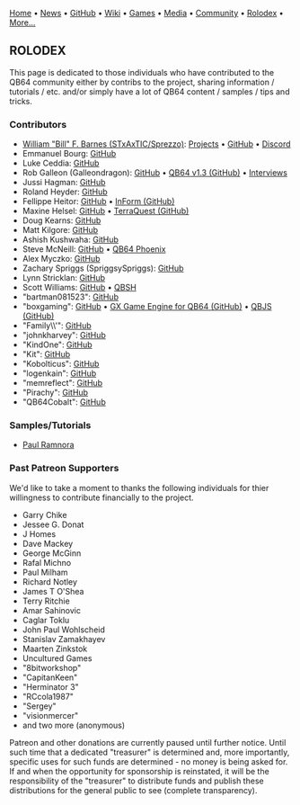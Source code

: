[Home](https://qb64.com) • [News](news.md) • [GitHub](github.md) • [Wiki](wiki.md) • [Games](games.md) • [Media](media.md) • [Community](community.md) • [Rolodex](rolodex.md) • [More...](more.md)

## ROLODEX

This page is dedicated to those individuals who have contributed to the QB64 community either by contribs to the project, sharing information / tutorials / etc. and/or simply have a lot of QB64 content / samples / tips and tricks.

### Contributors

- [William "Bill" F. Barnes (STxAxTIC/Sprezzo)](https://barnes.x10host.com/home/index.php): [Projects](https://barnes.x10host.com/pages/QB64-Projects/QB64-Projects.php) • [GitHub](https://github.com/wfbarnes) • [Discord](https://discord.com/channels/917123975816052817/917123976336138312)
- Emmanuel Bourg: [GitHub](https://github.com/ebourg)
- Luke Ceddia: [GitHub](https://github.com/flukiluke)
- Rob Galleon (Galleondragon): [GitHub](https://github.com/Galleondragon) • [QB64 v1.3 (GitHub)](https://github.com/Galleondragon/qb64) • [Interviews](galleon.md)
- Jussi Hagman: [GitHub](https://github.com/juhagman)
- Roland Heyder: [GitHub](https://github.com/RhoSigma-QB64)
- Fellippe Heitor: [GitHub](https://github.com/FellippeHeitor) • [InForm (GitHub)](https://github.com/FellippeHeitor/InForm)
- Maxine Helsel: [GitHub](https://github.com/MaxineHelsel) • [TerraQuest (GitHub)](https://github.com/MaxineHelsel/CDF-Quest)
- Doug Kearns: [GitHub](https://github.com/dkearns)
- Matt Kilgore: [GitHub](https://github.com/mkilgore)
- Ashish Kushwaha: [GitHub](https://github.com/ashishkingdom)
- Steve McNeill: [GitHub](https://github.com/SteveMcNeill) • [QB64 Phoenix](https://www.qb64phoenix.com)
- Alex Myczko: [GitHub](https://github.com/alexmyczko)  
- Zachary Spriggs (SpriggsySpriggs): [GitHub](https://github.com/SpriggsySpriggs)
- Lynn Stricklan: [GitHub](https://github.com/lstricklan)
- Scott Williams: [GitHub](https://github.com/vwbusguy/) • [QBSH](https://qbsh.org)
- "bartman081523": [GitHub](https://github.com/bartman081523)
- "boxgaming": [GitHub](https://github.com/boxgaming) • [GX Game Engine for QB64 (GitHub)](https://github.com/boxgaming/gx) • [QBJS (GitHub)](https://github.com/boxgaming/qbjs)
- "Family\\\\'": [GitHub](https://github.com/familygw)
- "johnkharvey": [GitHub](https://github.com/johnkharvey)
- "KindOne": [GitHub](https://github.com/RealKindOne)
- "Kit": [GitHub](https://github.com/aouwt)
- "Kobolticus": [GitHub](https://github.com/Kobolticus)
- "logenkain": [GitHub](https://github.com/logenkain)
- "memreflect": [GitHub](https://github.com/memreflect)
- "Pirachy": [GitHub](https://github.com/pirachy)
- "QB64Cobalt": [GitHub](https://github.com/qb64cobalt)

### Samples/Tutorials

- [Paul Ramnora](https://github.com/pramnora/qb64)

### Past Patreon Supporters

We'd like to take a moment to thanks the following individuals for thier willingness to contribute financially to the project.

- Garry Chike
- Jessee G. Donat
- J Homes
- Dave Mackey
- George McGinn
- Rafal Michno
- Paul Milham
- Richard Notley
- James T O'Shea
- Terry Ritchie
- Amar Sahinovic
- Caglar Toklu
- John Paul Wohlscheid
- Stanislav Zamakhayev
- Maarten Zinkstok
- Uncultured Games
- "8bitworkshop"
- "CapitanKeen"
- "Herminator 3"
- "RCcola1987"
- "Sergey"
- "visionmercer"
- and two more (anonymous)

Patreon and other donations are currently paused until further notice.  Until such time that a dedicated "treasurer" is determined and, more importantly, specific uses for such funds are determined - no money is being asked for. If and when the opportunity for sponsorship is reinstated, it will be the responsibility of the "treasurer" to distribute funds and publish these distributions for the general public to see (complete transparency).